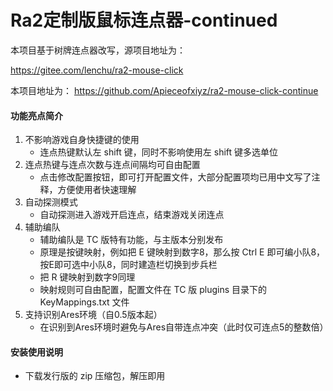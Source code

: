 # Ra2定制版鼠标连点器-continued

本项目基于树牌连点器改写，源项目地址为：

https://gitee.com/lenchu/ra2-mouse-click

本项目地址为：
https://github.com/Apieceofxiyz/ra2-mouse-click-continue

#### 功能亮点简介

1. 不影响游戏自身快捷键的使用
	- 连点热键默认左 shift 键，同时不影响使用左 shift 键多选单位
2. 连点热键与连点次数与连点间隔均可自由配置
	- 点击修改配置按钮，即可打开配置文件，大部分配置项均已用中文写了注释，方便使用者快速理解
3. 自动探测模式
	- 自动探测进入游戏开启连点，结束游戏关闭连点
4. 辅助编队
	- 辅助编队是 TC 版特有功能，与主版本分别发布
	- 原理是按键映射，例如把 E 键映射到数字8，那么按 Ctrl E 即可编小队8，按E即可选中小队8，同时建造栏切换到步兵栏
	- 把 R 键映射到数字9同理
	- 映射规则可自由配置，配置文件在 TC 版 plugins 目录下的 KeyMappings.txt 文件
5. 支持识别Ares环境（自0.5版本起）
	- 在识别到Ares环境时避免与Ares自带连点冲突（此时仅可连点5的整数倍）

#### 安装使用说明

- 下载发行版的 zip 压缩包，解压即用

